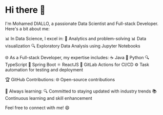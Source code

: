 # Hi there 👋

I'm Mohamed DIALLO, a passionate Data Scientist and Full-stack Developer. Here's a bit about me:

📊 In Data Science, I excel in:
  🧠 Analytics and problem-solving
  📊 Data visualization
  🔍 Exploratory Data Analysis using Jupyter Notebooks

🌐 As a Full-stack Developer, my expertise includes:
  ☕ Java
  🐍 Python
  🔍 TypeScript
  🌱 Spring Boot
  ⚛️ ReactJS
  🤖 GitLab Actions for CI/CD
  ⚙️ Task automation for testing and deployment

🏆 GitHub Contributions:
  🌐 Open-source contributions

🚧 Always learning:
  🔍 Committed to staying updated with industry trends
  📚 Continuous learning and skill enhancement

Feel free to connect with me! 😄

<!--
- 🔭 I’m currently working on ...
- 🌱 I’m currently learning ...
- 👯 I’m looking to collaborate on ...
- 🤔 I’m looking for help with ...
- 💬 Ask me about ...
- 📫 How to reach me: ...
- 😄 Pronouns: ...
- ⚡ Fun fact: ...
-->
